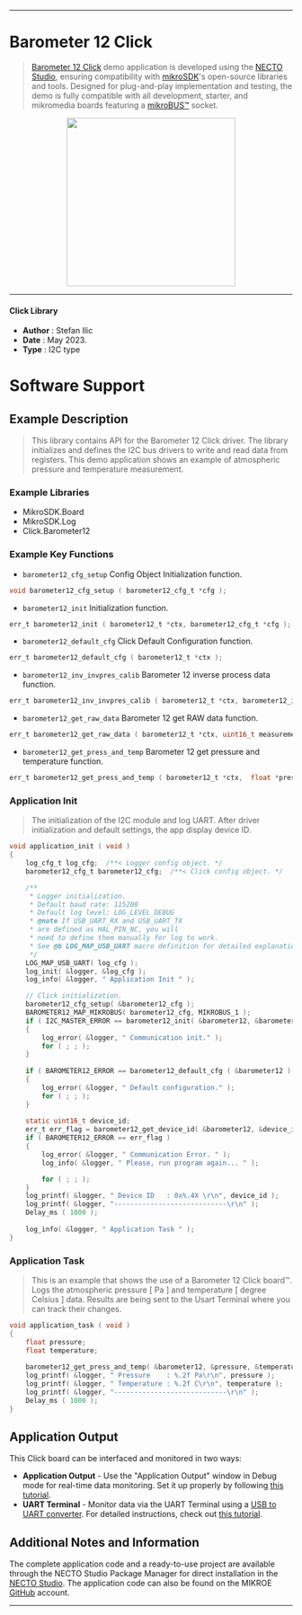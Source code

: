 
---
# Barometer 12 Click

> [Barometer 12 Click](https://www.mikroe.com/?pid_product=MIKROE-5775) demo application is developed using
the [NECTO Studio](https://www.mikroe.com/necto), ensuring compatibility with [mikroSDK](https://www.mikroe.com/mikrosdk)'s
open-source libraries and tools. Designed for plug-and-play implementation and testing, the demo is fully compatible with
all development, starter, and mikromedia boards featuring a [mikroBUS&trade;](https://www.mikroe.com/mikrobus) socket.

<p align="center">
  <img src="https://www.mikroe.com/?pid_product=MIKROE-5775&image=1" height=300px>
</p>

---

#### Click Library

- **Author**        : Stefan Ilic
- **Date**          : May 2023.
- **Type**          : I2C type

# Software Support

## Example Description

> This library contains API for the Barometer 12 Click driver.
  The library initializes and defines the I2C bus drivers 
  to write and read data from registers.
  This demo application shows an example of 
  atmospheric pressure and temperature measurement.

### Example Libraries

- MikroSDK.Board
- MikroSDK.Log
- Click.Barometer12

### Example Key Functions

- `barometer12_cfg_setup` Config Object Initialization function.
```c
void barometer12_cfg_setup ( barometer12_cfg_t *cfg );
```

- `barometer12_init` Initialization function.
```c
err_t barometer12_init ( barometer12_t *ctx, barometer12_cfg_t *cfg );
```

- `barometer12_default_cfg` Click Default Configuration function.
```c
err_t barometer12_default_cfg ( barometer12_t *ctx );
```

- `barometer12_inv_invpres_calib` Barometer 12 inverse process data function.
```c
err_t barometer12_inv_invpres_calib ( barometer12_t *ctx, barometer12_invpres_t *cfg_data );
```

- `barometer12_get_raw_data` Barometer 12 get RAW data function.
```c
err_t barometer12_get_raw_data ( barometer12_t *ctx, uint16_t measurement_comd, uint32_t *pressure, uint16_t *temperature );
```

- `barometer12_get_press_and_temp` Barometer 12 get pressure and temperature function.
```c
err_t barometer12_get_press_and_temp ( barometer12_t *ctx,  float *pressure, float *temperature );
```

### Application Init

> The initialization of the I2C module and log UART.
  After driver initialization and default settings, 
  the app display device ID.

```c
void application_init ( void ) 
{
    log_cfg_t log_cfg;  /**< Logger config object. */
    barometer12_cfg_t barometer12_cfg;  /**< Click config object. */

    /** 
     * Logger initialization.
     * Default baud rate: 115200
     * Default log level: LOG_LEVEL_DEBUG
     * @note If USB_UART_RX and USB_UART_TX 
     * are defined as HAL_PIN_NC, you will 
     * need to define them manually for log to work. 
     * See @b LOG_MAP_USB_UART macro definition for detailed explanation.
     */
    LOG_MAP_USB_UART( log_cfg );
    log_init( &logger, &log_cfg );
    log_info( &logger, " Application Init " );

    // Click initialization.
    barometer12_cfg_setup( &barometer12_cfg );
    BAROMETER12_MAP_MIKROBUS( barometer12_cfg, MIKROBUS_1 );
    if ( I2C_MASTER_ERROR == barometer12_init( &barometer12, &barometer12_cfg ) ) 
    {
        log_error( &logger, " Communication init." );
        for ( ; ; );
    }
    
    if ( BAROMETER12_ERROR == barometer12_default_cfg ( &barometer12 ) )
    {
        log_error( &logger, " Default configuration." );
        for ( ; ; );
    }
    
    static uint16_t device_id;
    err_t err_flag = barometer12_get_device_id( &barometer12, &device_id );
    if ( BAROMETER12_ERROR == err_flag ) 
    {
        log_error( &logger, " Communication Error. " );
        log_info( &logger, " Please, run program again... " );

        for ( ; ; );
    }
    log_printf( &logger, " Device ID   : 0x%.4X \r\n", device_id );
    log_printf( &logger, "----------------------------\r\n" );
    Delay_ms ( 1000 );
    
    log_info( &logger, " Application Task " );
}
```

### Application Task

> This is an example that shows the use of a Barometer 12 Click board&trade;.
  Logs the atmospheric pressure [ Pa ] and temperature [ degree Celsius ] data.
  Results are being sent to the Usart Terminal where you can track their changes.

```c
void application_task ( void ) 
{
    float pressure;
    float temperature;
    
    barometer12_get_press_and_temp( &barometer12, &pressure, &temperature );
    log_printf( &logger, " Pressure    : %.2f Pa\r\n", pressure );
    log_printf( &logger, " Temperature : %.2f C\r\n", temperature );
    log_printf( &logger, "----------------------------\r\n" );
    Delay_ms ( 1000 );
}
```

## Application Output

This Click board can be interfaced and monitored in two ways:
- **Application Output** - Use the "Application Output" window in Debug mode for real-time data monitoring.
Set it up properly by following [this tutorial](https://www.youtube.com/watch?v=ta5yyk1Woy4).
- **UART Terminal** - Monitor data via the UART Terminal using
a [USB to UART converter](https://www.mikroe.com/click/interface/usb?interface*=uart,uart). For detailed instructions,
check out [this tutorial](https://help.mikroe.com/necto/v2/Getting%20Started/Tools/UARTTerminalTool).

## Additional Notes and Information

The complete application code and a ready-to-use project are available through the NECTO Studio Package Manager for 
direct installation in the [NECTO Studio](https://www.mikroe.com/necto). The application code can also be found on
the MIKROE [GitHub](https://github.com/MikroElektronika/mikrosdk_click_v2) account.

---
